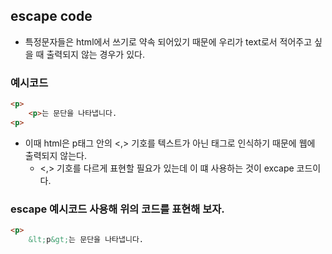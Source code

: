 ## escape code

- 특정문자들은 html에서 쓰기로 약속 되어있기 때문에 우리가 text로서 적어주고 싶을 때 출력되지 않는
경우가 있다.

### 예시코드

```html
<p>
    <p>는 문단을 나타냅니다.
<p>
```

- 이때 html은 p태그 안의 <,> 기호를 텍스트가 아닌 태그로 인식하기 때문에 웹에 출력되지 않는다.
    - <,> 기호를 다르게 표현할 필요가 있는데 이 떄 사용하는 것이 excape 코드이다.


### escape 예시코드 사용해 위의 코드를 표현해 보자.

```html
<p>
    &lt;p&gt;는 문단을 나타냅니다.
``` 
